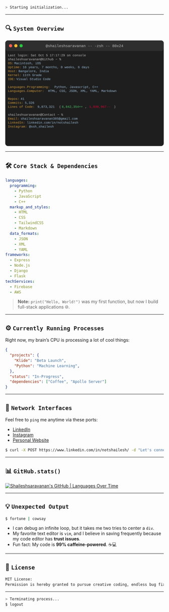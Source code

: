 ```bash
> Starting initialization...
```
---

## 🔍 `System Overview`
![terminal.svg](terminal.svg)

---

## 🛠 `Core Stack & Dependencies`

```yaml
languages:
  programming:
    - Python
    - JavaScript
    - C++
  markup_and_styles:
    - HTML
    - CSS
    - TailwindCSS
    - Markdown
  data_formats:
    - JSON
    - XML
    - YAML
frameworks:
  - Express
  - Node.js
  - Django
  - Flask
techServices:
  - Firebase
  - AWS
```

> **Note:** `print("Hello, World!")` was my first function, but now I build full-stack applications 🌐.

---

## ⚙ `Currently Running Processes `

Right now, my brain’s CPU is processing a lot of cool things:

```json
{
  "projects": {
    "Klide": "Beta Launch",
    "Python": "Machine Learning",
  },
  "status": "In-Progress",
  "dependencies": ["Coffee", "Apollo Server"]
}
```

---

## 📡 `Network Interfaces`

Feel free to `ping` me anytime via these ports:

- [LinkedIn](https://www.linkedin.com/in/notshailesh/)
- [Instagram](https://www.instagram.com/ssh_shailesh/)
- [Personal Website](https://notshailesh.com)
  
```bash
$ curl -X POST https://www.linkedin.com/in/notshailesh/ -d "Let's connect!"
```

---

## 📊 `GitHub.stats()`
[![Shaileshsaravanan's GitHub | Languages Over Time](https://stats.quira.sh/Shaileshsaravanan/languages-over-time?theme=dark)](https://quira.sh?utm_source=widgets&utm_campaign=Shaileshsaravanan)

---

## 💡 `Unexpected Output`

```bash
$ fortune | cowsay
```

- I can debug an infinite loop, but it takes me two tries to center a `div`.
- My favorite text editor is `vim`, and I believe in saving frequently because my code editor has **trust issues**.
- Fun fact: My code is **99% caffeine-powered**. ☕💻

---

## 📜 `License`

```bash
MIT License:
Permission is hereby granted to pursue creative coding, endless bug fixing, and caffeinated development, free of charge, to anyone who understands the joy of coding. As long as the resulting software does not crash on deployment.  
```

---

```bash
> Terminating process...
$ logout
```